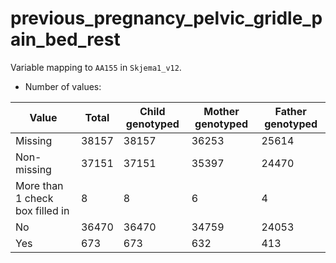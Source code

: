 # previous_pregnancy_pelvic_gridle_pain_bed_rest
Variable mapping to `AA155` in `Skjema1_v12`.
- Number of values:

| Value | Total | Child genotyped | Mother genotyped | Father genotyped |
| ----- | ----- | --------------- | ---------------- | ---------------- |
| Missing | 38157 | 38157 | 36253 | 25614 |
| Non-missing | 37151 | 37151 | 35397 | 24470 |
| More than 1 check box filled in | 8 | 8 | 6 |4 |
| No | 36470 | 36470 | 34759 |24053 |
| Yes | 673 | 673 | 632 |413 |



